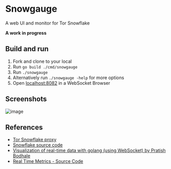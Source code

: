 # Snowgauge

A web UI and monitor for Tor Snowflake

**A work in progress**

## Build and run

1. Fork and clone to your local
2. Run `go build ./cmd/snowgauge`
3. Run `./snowgauge`
4. Alternatively run `./snowgauge -help` for more options
5. Open [localhost:8082](localhost:8082) in a WebSocket Browser

## Screenshots
![image](https://user-images.githubusercontent.com/74113200/212732921-ed268e1f-1fc0-40d8-bbe9-0b6ae995b9a2.png)
## References

- [Tor Snowflake proxy](https://community.torproject.org/relay/setup/snowflake/)
- [Snowflake source code](https://gitlab.torproject.org/tpo/anti-censorship/pluggable-transports/snowflake)
- [Visualization of real-time data with golang (using WebSocket) by Pratish Bodhale](https://medium.com/@pratishbodhale2/visualization-of-real-time-data-with-golang-with-websocket-bf7a781dffea)
- [Real Time Metrics - Source Code](https://github.com/pratishbodhale/real-time-metrics)
